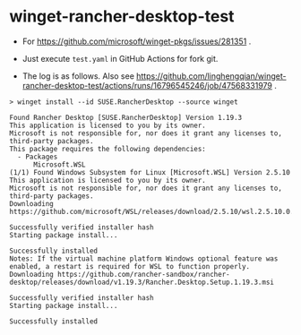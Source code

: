 # winget-rancher-desktop-test

- For https://github.com/microsoft/winget-pkgs/issues/281351 .

- Just execute `test.yaml` in GitHub Actions for fork git.

- The log is as follows. Also see https://github.com/linghengqian/winget-rancher-desktop-test/actions/runs/16796545246/job/47568331979 .

```shell
> winget install --id SUSE.RancherDesktop --source winget

Found Rancher Desktop [SUSE.RancherDesktop] Version 1.19.3
This application is licensed to you by its owner.
Microsoft is not responsible for, nor does it grant any licenses to, third-party packages.
This package requires the following dependencies:
  - Packages
      Microsoft.WSL
(1/1) Found Windows Subsystem for Linux [Microsoft.WSL] Version 2.5.10
This application is licensed to you by its owner.
Microsoft is not responsible for, nor does it grant any licenses to, third-party packages.
Downloading https://github.com/microsoft/WSL/releases/download/2.5.10/wsl.2.5.10.0.x64.msi

Successfully verified installer hash
Starting package install...

Successfully installed
Notes: If the virtual machine platform Windows optional feature was enabled, a restart is required for WSL to function properly.
Downloading https://github.com/rancher-sandbox/rancher-desktop/releases/download/v1.19.3/Rancher.Desktop.Setup.1.19.3.msi

Successfully verified installer hash
Starting package install...

Successfully installed
```

